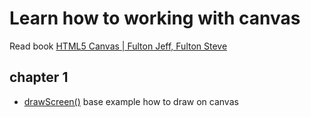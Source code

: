 # Learn how to working with canvas

Read book [HTML5 Canvas | Fulton Jeff, Fulton Steve](https://www.amazon.com/HTML5-Canvas-Steve-Fulton/dp/144939390X)

## chapter 1

- [drawScreen()](9398d2848856aadb6516b1b79e0e75d4a63acbe5) base example how to draw on canvas
